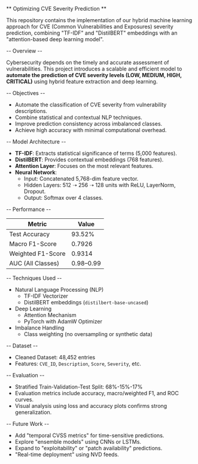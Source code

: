 ** Optimizing CVE Severity Prediction **

This repository contains the implementation of our hybrid machine learning approach for CVE (Common Vulnerabilities and Exposures) severity prediction, combining "TF-IDF" and "DistilBERT" embeddings with an "attention-based deep learning model".

-- Overview -- 

Cybersecurity depends on the timely and accurate assessment of vulnerabilities. This project introduces a scalable and efficient model to **automate the prediction of CVE severity levels (LOW, MEDIUM, HIGH, CRITICAL)** using hybrid feature extraction and deep learning.

-- Objectives --

- Automate the classification of CVE severity from vulnerability descriptions.
- Combine statistical and contextual NLP techniques.
- Improve prediction consistency across imbalanced classes.
- Achieve high accuracy with minimal computational overhead.

-- Model Architecture --

- **TF-IDF**: Extracts statistical significance of terms (5,000 features).
- **DistilBERT**: Provides contextual embeddings (768 features).
- **Attention Layer**: Focuses on the most relevant features.
- **Neural Network**:
  - Input: Concatenated 5,768-dim feature vector.
  - Hidden Layers: 512 ➝ 256 ➝ 128 units with ReLU, LayerNorm, Dropout.
  - Output: Softmax over 4 classes.

-- Performance --

| Metric              | Value      |
|---------------------|------------|
| Test Accuracy       | 93.52%     |
| Macro F1-Score      | 0.7926     |
| Weighted F1-Score   | 0.9314     |
| AUC (All Classes)   | 0.98–0.99  |

-- Techniques Used --

- Natural Language Processing (NLP)
  - TF-IDF Vectorizer
  - DistilBERT embeddings (`distilbert-base-uncased`)
- Deep Learning
  - Attention Mechanism
  - PyTorch with AdamW Optimizer
- Imbalance Handling
  - Class weighting (no oversampling or synthetic data)

-- Dataset --

- Cleaned Dataset: 48,452 entries
- Features: `CVE_ID`, `Description`, `Score`, `Severity`, etc.

-- Evaluation --

- Stratified Train-Validation-Test Split: 68%-15%-17%
- Evaluation metrics include accuracy, macro/weighted F1, and ROC curves.
- Visual analysis using loss and accuracy plots confirms strong generalization.

-- Future Work --

- Add "temporal CVSS metrics" for time-sensitive predictions.
- Explore "ensemble models" using CNNs or LSTMs.
- Expand to "exploitability" or "patch availability" predictions.
- "Real-time deployment" using NVD feeds.
